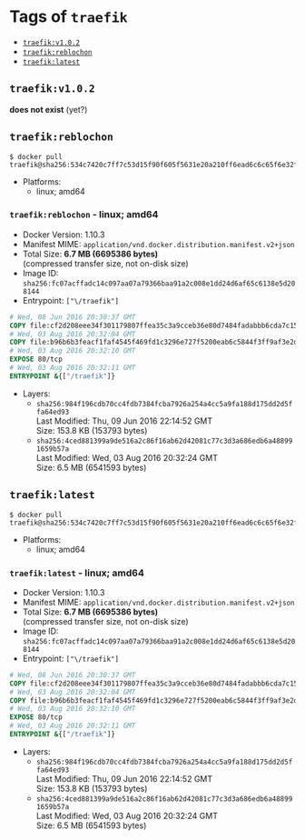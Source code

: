 <!-- THIS FILE IS GENERATED VIA '.template-helpers/generate-tag-details.pl' -->

# Tags of `traefik`

-	[`traefik:v1.0.2`](#traefikv102)
-	[`traefik:reblochon`](#traefikreblochon)
-	[`traefik:latest`](#traefiklatest)

## `traefik:v1.0.2`

**does not exist** (yet?)

## `traefik:reblochon`

```console
$ docker pull traefik@sha256:534c7420c7ff7c53d15f90f605f5631e20a210ff6ead6c6c65f6e32f30a1355f
```

-	Platforms:
	-	linux; amd64

### `traefik:reblochon` - linux; amd64

-	Docker Version: 1.10.3
-	Manifest MIME: `application/vnd.docker.distribution.manifest.v2+json`
-	Total Size: **6.7 MB (6695386 bytes)**  
	(compressed transfer size, not on-disk size)
-	Image ID: `sha256:fc07acffadc14c097aa07a79366baa91a2c008e1dd24d6af65c6138e5d208144`
-	Entrypoint: `["\/traefik"]`

```dockerfile
# Wed, 08 Jun 2016 20:30:37 GMT
COPY file:cf2d208eee34f301179807ffea35c3a9cceb36e80d7484fadabbb6cda7c15bfb in /etc/ssl/certs/
# Wed, 03 Aug 2016 20:32:04 GMT
COPY file:b96b6b3feacf1faf4545f469fd1c3296e727f5200eab6c5844f3ff9af3e2debc in /
# Wed, 03 Aug 2016 20:32:10 GMT
EXPOSE 80/tcp
# Wed, 03 Aug 2016 20:32:11 GMT
ENTRYPOINT &{["/traefik"]}
```

-	Layers:
	-	`sha256:984f196cdb70cc4fdb7384fcba7926a254a4cc5a9fa188d175dd2d5ffa64ed93`  
		Last Modified: Thu, 09 Jun 2016 22:14:52 GMT  
		Size: 153.8 KB (153793 bytes)
	-	`sha256:4ced881399a9de516a2c86f16ab62d42081c77c3d3a686edb6a488991659b57a`  
		Last Modified: Wed, 03 Aug 2016 20:32:24 GMT  
		Size: 6.5 MB (6541593 bytes)

## `traefik:latest`

```console
$ docker pull traefik@sha256:534c7420c7ff7c53d15f90f605f5631e20a210ff6ead6c6c65f6e32f30a1355f
```

-	Platforms:
	-	linux; amd64

### `traefik:latest` - linux; amd64

-	Docker Version: 1.10.3
-	Manifest MIME: `application/vnd.docker.distribution.manifest.v2+json`
-	Total Size: **6.7 MB (6695386 bytes)**  
	(compressed transfer size, not on-disk size)
-	Image ID: `sha256:fc07acffadc14c097aa07a79366baa91a2c008e1dd24d6af65c6138e5d208144`
-	Entrypoint: `["\/traefik"]`

```dockerfile
# Wed, 08 Jun 2016 20:30:37 GMT
COPY file:cf2d208eee34f301179807ffea35c3a9cceb36e80d7484fadabbb6cda7c15bfb in /etc/ssl/certs/
# Wed, 03 Aug 2016 20:32:04 GMT
COPY file:b96b6b3feacf1faf4545f469fd1c3296e727f5200eab6c5844f3ff9af3e2debc in /
# Wed, 03 Aug 2016 20:32:10 GMT
EXPOSE 80/tcp
# Wed, 03 Aug 2016 20:32:11 GMT
ENTRYPOINT &{["/traefik"]}
```

-	Layers:
	-	`sha256:984f196cdb70cc4fdb7384fcba7926a254a4cc5a9fa188d175dd2d5ffa64ed93`  
		Last Modified: Thu, 09 Jun 2016 22:14:52 GMT  
		Size: 153.8 KB (153793 bytes)
	-	`sha256:4ced881399a9de516a2c86f16ab62d42081c77c3d3a686edb6a488991659b57a`  
		Last Modified: Wed, 03 Aug 2016 20:32:24 GMT  
		Size: 6.5 MB (6541593 bytes)
